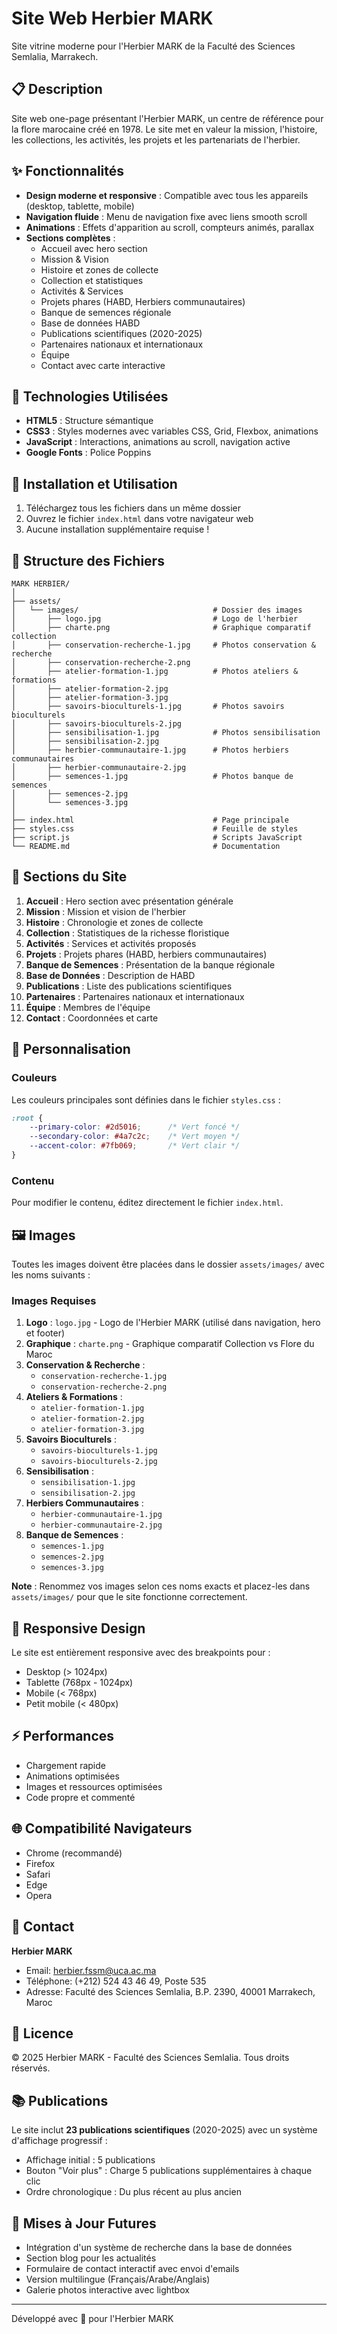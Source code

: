 # Site Web Herbier MARK

Site vitrine moderne pour l'Herbier MARK de la Faculté des Sciences Semlalia, Marrakech.

## 📋 Description

Site web one-page présentant l'Herbier MARK, un centre de référence pour la flore marocaine créé en 1978. Le site met en valeur la mission, l'histoire, les collections, les activités, les projets et les partenariats de l'herbier.

## ✨ Fonctionnalités

- **Design moderne et responsive** : Compatible avec tous les appareils (desktop, tablette, mobile)
- **Navigation fluide** : Menu de navigation fixe avec liens smooth scroll
- **Animations** : Effets d'apparition au scroll, compteurs animés, parallax
- **Sections complètes** :
  - Accueil avec hero section
  - Mission & Vision
  - Histoire et zones de collecte
  - Collection et statistiques
  - Activités & Services
  - Projets phares (HABD, Herbiers communautaires)
  - Banque de semences régionale
  - Base de données HABD
  - Publications scientifiques (2020-2025)
  - Partenaires nationaux et internationaux
  - Équipe
  - Contact avec carte interactive

## 🎨 Technologies Utilisées

- **HTML5** : Structure sémantique
- **CSS3** : Styles modernes avec variables CSS, Grid, Flexbox, animations
- **JavaScript** : Interactions, animations au scroll, navigation active
- **Google Fonts** : Police Poppins

## 🚀 Installation et Utilisation

1. Téléchargez tous les fichiers dans un même dossier
2. Ouvrez le fichier `index.html` dans votre navigateur web
3. Aucune installation supplémentaire requise !

## 📁 Structure des Fichiers

```
MARK HERBIER/
│
├── assets/
│   └── images/                              # Dossier des images
│       ├── logo.jpg                         # Logo de l'herbier
│       ├── charte.png                       # Graphique comparatif collection
│       ├── conservation-recherche-1.jpg     # Photos conservation & recherche
│       ├── conservation-recherche-2.png
│       ├── atelier-formation-1.jpg          # Photos ateliers & formations
│       ├── atelier-formation-2.jpg
│       ├── atelier-formation-3.jpg
│       ├── savoirs-bioculturels-1.jpg       # Photos savoirs bioculturels
│       ├── savoirs-bioculturels-2.jpg
│       ├── sensibilisation-1.jpg            # Photos sensibilisation
│       ├── sensibilisation-2.jpg
│       ├── herbier-communautaire-1.jpg      # Photos herbiers communautaires
│       ├── herbier-communautaire-2.jpg
│       ├── semences-1.jpg                   # Photos banque de semences
│       ├── semences-2.jpg
│       └── semences-3.jpg
│
├── index.html                               # Page principale
├── styles.css                               # Feuille de styles
├── script.js                                # Scripts JavaScript
└── README.md                                # Documentation
```

## 🎯 Sections du Site

1. **Accueil** : Hero section avec présentation générale
2. **Mission** : Mission et vision de l'herbier
3. **Histoire** : Chronologie et zones de collecte
4. **Collection** : Statistiques de la richesse floristique
5. **Activités** : Services et activités proposés
6. **Projets** : Projets phares (HABD, herbiers communautaires)
7. **Banque de Semences** : Présentation de la banque régionale
8. **Base de Données** : Description de HABD
9. **Publications** : Liste des publications scientifiques
10. **Partenaires** : Partenaires nationaux et internationaux
11. **Équipe** : Membres de l'équipe
12. **Contact** : Coordonnées et carte

## 🎨 Personnalisation

### Couleurs

Les couleurs principales sont définies dans le fichier `styles.css` :

```css
:root {
    --primary-color: #2d5016;      /* Vert foncé */
    --secondary-color: #4a7c2c;    /* Vert moyen */
    --accent-color: #7fb069;       /* Vert clair */
}
```

### Contenu

Pour modifier le contenu, éditez directement le fichier `index.html`.

## 🖼️ Images

Toutes les images doivent être placées dans le dossier `assets/images/` avec les noms suivants :

### Images Requises

1. **Logo** : `logo.jpg` - Logo de l'Herbier MARK (utilisé dans navigation, hero et footer)
2. **Graphique** : `charte.png` - Graphique comparatif Collection vs Flore du Maroc
3. **Conservation & Recherche** : 
   - `conservation-recherche-1.jpg`
   - `conservation-recherche-2.png`
4. **Ateliers & Formations** :
   - `atelier-formation-1.jpg`
   - `atelier-formation-2.jpg`
   - `atelier-formation-3.jpg`
5. **Savoirs Bioculturels** :
   - `savoirs-bioculturels-1.jpg`
   - `savoirs-bioculturels-2.jpg`
6. **Sensibilisation** :
   - `sensibilisation-1.jpg`
   - `sensibilisation-2.jpg`
7. **Herbiers Communautaires** :
   - `herbier-communautaire-1.jpg`
   - `herbier-communautaire-2.jpg`
8. **Banque de Semences** :
   - `semences-1.jpg`
   - `semences-2.jpg`
   - `semences-3.jpg`

**Note** : Renommez vos images selon ces noms exacts et placez-les dans `assets/images/` pour que le site fonctionne correctement.

## 📱 Responsive Design

Le site est entièrement responsive avec des breakpoints pour :
- Desktop (> 1024px)
- Tablette (768px - 1024px)
- Mobile (< 768px)
- Petit mobile (< 480px)

## ⚡ Performances

- Chargement rapide
- Animations optimisées
- Images et ressources optimisées
- Code propre et commenté

## 🌐 Compatibilité Navigateurs

- Chrome (recommandé)
- Firefox
- Safari
- Edge
- Opera

## 📧 Contact

**Herbier MARK**
- Email: herbier.fssm@uca.ac.ma
- Téléphone: (+212) 524 43 46 49, Poste 535
- Adresse: Faculté des Sciences Semlalia, B.P. 2390, 40001 Marrakech, Maroc

## 📄 Licence

© 2025 Herbier MARK - Faculté des Sciences Semlalia. Tous droits réservés.

## 📚 Publications

Le site inclut **23 publications scientifiques** (2020-2025) avec un système d'affichage progressif :
- Affichage initial : 5 publications
- Bouton "Voir plus" : Charge 5 publications supplémentaires à chaque clic
- Ordre chronologique : Du plus récent au plus ancien

## 🔄 Mises à Jour Futures

- Intégration d'un système de recherche dans la base de données
- Section blog pour les actualités
- Formulaire de contact interactif avec envoi d'emails
- Version multilingue (Français/Arabe/Anglais)
- Galerie photos interactive avec lightbox

---

Développé avec 🌿 pour l'Herbier MARK

